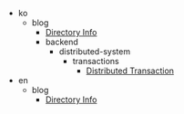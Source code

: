 - ko
  - blog
    - [Directory Info](/ko/blog/directory-info.md)
    - backend
      - distributed-system
        - transactions
          - [Distributed Transaction](/ko/blog/backend/distributed-system/transactions/distributed-transaction.md)
- en
  - blog
    - [Directory Info](/en/blog/directory-info.md)